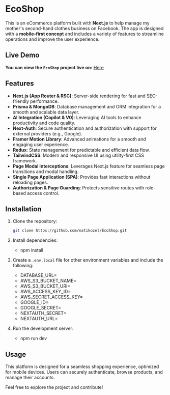 # EcoShop

This is an eCommerce platform built with **Next.js** to help manage my mother's second-hand clothes business on Facebook. The app is designed with a **mobile-first concept** and includes a variety of features to streamline operations and improve the user experience.

## Live Demo
**You can view the `EcoShop` project live on:** [Here](https://eco-shop-phi.vercel.app/)

## Features

- **Next.js (App Router & RSC)**: Server-side rendering for fast and SEO-friendly performance.
- **Prisma & MongoDB**: Database management and ORM integration for a smooth and scalable data layer.
- **AI Integration (Copilot & V0)**: Leveraging AI tools to enhance productivity and code quality.
- **Next-Auth**: Secure authentication and authorization with support for external providers (e.g., Google).
- **Framer Motion Library**: Advanced animations for a smooth and engaging user experience.
- **Redux**: State management for predictable and efficient data flow.
- **TailwindCSS**: Modern and responsive UI using utility-first CSS framework.
- **Page Modal Interceptions**: Leverages Next.js feature for seamless page transitions and modal handling.
- **Single Page Application (SPA)**: Provides fast interactions without reloading pages.
- **Authorization & Page Guarding**: Protects sensitive routes with role-based access control.

## Installation

1. Clone the repository:
   ```bash
   git clone https://github.com/natikozel/EcoShop.git
   ```

2. Install dependencies:
    - npm install

3. Create a `.env.local` file for other environment variables and include the following:
    - DATABASE_URL=
    - AWS_S3_BUCKET_NAME=
    - AWS_S3_BUCKET_URI=
    - AWS_ACCESS_KEY_ID=
    - AWS_SECRET_ACCESS_KEY=
    - GOOGLE_ID=
    - GOOGLE_SECRET=
    - NEXTAUTH_SECRET=
    - NEXTAUTH_URL=

4. Run the development server:
    - npm run dev

## Usage

This platform is designed for a seamless shopping experience, optimized for mobile devices. Users can securely authenticate, browse products, and manage their accounts.

Feel free to explore the project and contribute!
